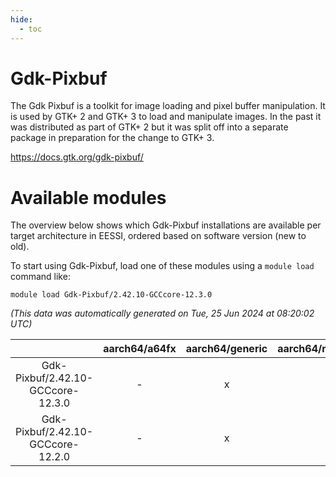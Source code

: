 ```yaml
---
hide:
  - toc
---
```


Gdk-Pixbuf
==========


The Gdk Pixbuf is a toolkit for image loading and pixel buffer manipulation. It is used by GTK+ 2 and GTK+ 3 to load and manipulate images. In the past it was distributed as part of GTK+ 2 but it was split off into a separate package in preparation for the change to GTK+ 3.

https://docs.gtk.org/gdk-pixbuf/
# Available modules


The overview below shows which Gdk-Pixbuf installations are available per target architecture in EESSI, ordered based on software version (new to old).

To start using Gdk-Pixbuf, load one of these modules using a `module load` command like:

```shell
module load Gdk-Pixbuf/2.42.10-GCCcore-12.3.0
```

*(This data was automatically generated on Tue, 25 Jun 2024 at 08:20:02 UTC)*  

| |aarch64/a64fx|aarch64/generic|aarch64/neoverse_n1|aarch64/neoverse_v1|x86_64/generic|x86_64/amd/zen2|x86_64/amd/zen3|x86_64/intel/haswell|x86_64/intel/skylake_avx512|
| :---: | :---: | :---: | :---: | :---: | :---: | :---: | :---: | :---: | :---: |
|Gdk-Pixbuf/2.42.10-GCCcore-12.3.0|-|x|x|x|x|x|x|x|x|
|Gdk-Pixbuf/2.42.10-GCCcore-12.2.0|-|x|x|x|x|x|x|x|x|
